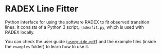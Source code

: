 # RADEX Line Fitter

Python interface for using the software RADEX to fit observed transition lines. It consists of a Python 3 script, `radexfit.py`, which is used with RADEX locally.

You can check the user guide ([`userguide.pdf`](https://github.com/andresmegias/radex-python/blob/main/userguide.pdf)) and the example files (inside the `examples` folder) to learn how to use it.
